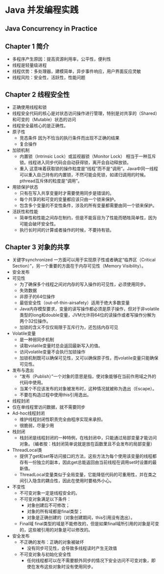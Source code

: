 # Java 并发编程实践
## Java Concurrency in Practice

## Chapter 1 简介
* 多程序产生原因：提高资源利用率，公平性，便利性
* 线程是轻量级进程
* 线程优势：多处理器，建模简单，异步事件响应，用户界面反应灵敏
* 线程风险：安全性，活跃性，性能问题

## Chapter 2 线程安全性
* 正确使用线程和锁
* 线程安全代码的核心是对状态访问操作进行管理，特别是对共享的（Shared）和可变的（Mutable）状态的访问 
* 线程安全最核心的是正确性。
* 原子性
    * 竞态条件 因为不恰当的执行条件而出现不正确的结果
    * 复合操作
* 加锁机制
    * 内置锁（Intrinsic Lock）或监视器锁（Monitor Lock） 相当于一种互斥锁。线程进入同步代码会自动获得锁，离开会自动释放锁。
    * 重入 这意味着获取锁的操作粒度是“线程”而不是“调用”。Java中同一线程可以重入自己持有的内置锁，不然可能会死锁，如递归调用的时候。pthread互斥体的粒度是“调用”。
* 用锁保护状态
    * 只有在写入共享变量时才需要使用同步是错误的。
    * 每个共享的和可变的变量都应该只由一个锁来保护。
    * 包含多个变量的不变性条件，涉及的所有变量都需要由同一个锁来保护。
* 活跃性和性能
    * 简单性和性能之间存在制约，但是不能盲目为了性能而牺牲简单性，因为可能会破坏安全性。
    * 执行长时间的计算或者操作的时候，不要持有锁。

## Chapter 3 对象的共享
* 关键字synchronized 一方面可以用于实现原子性或者确定“临界区（Critical Section）”，另一个重要的方面在于内存可见性（Memory Visibility）。
* 安全发布
* 可见性
    * 为了确保多个线程之间对内存的写入操作的可见性，必须使用同步。
    * 失效数据
    * 非原子的64位操作
    * 最低安全性（out-of-thin-airsafety）适用于绝大多数变量 
    * Java内存模型要求，变量的读写操作都必须是原子操作，但对于非volatile类型的long和double变量，JVM允许将64位的读操作或者写操作分解为两个32位操作。
    * 加锁的含义不仅仅局限于互斥行为，还包括内存可见
* Volatile变量
    * 是一种弱同步机制
    * 读取volatile变量时总会返回最新写入的值。
    * 访问volatile变量不会执行加锁操作
    * 加锁机制既可以确保可见性，又可以确保原子性，而volatile变量只能确保可见性。
* 发布与逸出
    * “发布（Publish）”一个对象的意思是指，使对象能够在当前作用域之外的代码中使用。
    * 当某个不应该发布的对象被发布时，这种情况就被称为逸出（Escape）。
    * 不要在构造过程中使用this引用逸出。
* 线程封闭
* 仅在单线程里访问数据，就不需要同步
* Ad-hoc线程封闭
    * 维护线程封闭性职责完全由程序实现来承担。
    * 很脆弱，尽量少用
* 栈封闭
    * 栈封闭是线程封闭的一种特例，在栈封闭中，只能通过局部变量才能访问对象。（编者按：栈封闭简单说就是放在函数里且不会发布的局部变量）
* ThreadLocal类
    * 提供了get和set等访问接口的方法，这些方法为每个使用该变量的线程都存有一份独立的副本，因此get总能返回由当前线程在调用set时设置的最新值。
    * ThreadLocal变量类似于全局变量，它能降低代码的可重用性，并在类之间引入隐含的耦合性，因此在使用时要格外小心。
* 不变性
    * 不可变对象一定是线程安全的。
    * 不可变对象满足以下条件：
        * 对象创建后不可修改；
        * 对象的所有域都是final类型；
        * 对象是正确创建的（对象创建期间，this引用没有逸出）。
    *  Final域 final类型的域是不能修改的，但是如果final域所引用的对象是可变的，这些被引用的对象是可以修改的。
* 安全发布
    * 不正确的发布：正确的对象被破坏
        * 没有同步可见性，会导致多线程读时产生无效值
    * 不可变对象与初始化安全性
        * 任何线程都可以在不需要额外同步的情况下安全访问不可变对象，即使在发布这些对象时没有使用同步。


    


